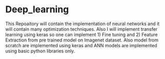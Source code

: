 # Deep_learning
This Repoaitory will contain the implementation of neural networks and it will contain many optimization techniques.
Also I will implement transfer learning using keras so one can implement 1) Fine tuning and 2) Feature Extraction from pre trained model on Imagenet dataset.
Also model from scratch are implemented using keras and ANN models are implemented using basic python libraries only.
